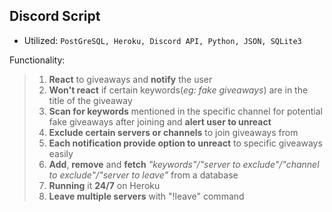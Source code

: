 ## Discord Script
- Utilized: ```PostGreSQL, Heroku, Discord API, Python, JSON, SQLite3```
 

Functionality:
> 1. **React** to giveaways and **notify** the user
> 2. **Won't react** if certain keywords(*eg: fake giveaways*) are in the title of the giveaway 
> 3. **Scan for keywords** mentioned in the specific channel for potential fake giveaways after joining and **alert user to unreact**
> 4. **Exclude certain servers or channels** to join giveaways from 
> 5. **Each notification provide option to unreact** to specific giveaways easily
> 6. **Add**, **remove** and **fetch** *"keywords"/"server to exclude"/"channel to exclude"/"server to leave"* from a database
> 7. **Running** it **24/7** on Heroku
> 8. **Leave multiple servers** with "!leave" command
